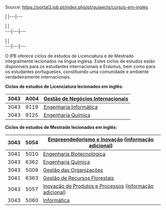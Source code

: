 Source: https://portal3.ipb.pt/index.php/pt/guiaects/cursos-em-ingles

| |---|---  
  
| |   
---|---|---  
  
| |   
---|---|---  
  
  

O IPB oferece ciclos de estudos de Licenciatura e de Mestrado integralmente
lecionados na língua inglesa. Estes ciclos de estudos estão disponíveis para
os estudantes internacionais e Erasmus, bem como para os estudantes
portugueses, constituindo uma comunidade e ambiente verdadeiramente
internacionais.

**Ciclos de estudos de Licenciatura lecionados em inglês:**

3043 | A004 | [Gestão de Negócios Internacionais](/index.php/pt/guiaects/cursos/licenciaturas/curso?cod_escola=3043&cod_curso=8487)  
---|---|---  
3043 | 9119 | [Engenharia Informática](/index.php/pt/guiaects/cursos/licenciaturas/curso?cod_escola=3043&cod_curso=9119)  
3043            | 9125          | [Engenharia Química](/index.php/pt/guiaects/cursos/licenciaturas/curso?cod_escola=3043&cod_curso=9125)  
  
  
  
**Ciclos de estudos de Mestrado lecionados em inglês:**

3043 | 5054 | [Empreendedorismo e Inovação](/index.php/pt/guiaects/cursos/mestrados/curso?cod_escola=3043&cod_curso=5054) ([informação adicional](/uploads/Guia_ECTS/info_MEI_pt.pdf))  
---|---|---  
3041 | 5010 | [Engenharia Biotecnológica](/index.php/pt/guiaects/cursos/licenciaturas/curso?cod_escola=3041&cod_curso=5010)  
3043 | 6362 | [Engenharia Química](/index.php/pt/guiaects/cursos/licenciaturas/curso?cod_escola=3043&cod_curso=6362)  
3043 | 5009 | [Gestão das Organizações](/index.php/pt/guiaects/cursos/licenciaturas/curso?cod_escola=3043&cod_curso=5009)  
3041 | 6363 | [Gestão de Recursos Florestais](/index.php/pt/guiaects/cursos/licenciaturas/curso?cod_escola=3041&cod_curso=6363)  
3043 | 5057 | [Inovação de Produtos e Processos](/index.php/pt/guiaects/cursos/mestrados/curso?cod_escola=3043&cod_curso=5057) ([informação adicional](/uploads/Guia_ECTS/info_MIPP_pt.pdf))  
3043 | 5060 | [Informática](/index.php/pt/guiaects/cursos/licenciaturas/curso?cod_escola=3043&cod_curso=5060)  
  
